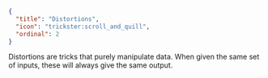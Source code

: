 ```json
{
  "title": "Distortions",
  "icon": "trickster:scroll_and_quill",
  "ordinal": 2
}
```

Distortions are tricks that purely manipulate data. 
When given the same set of inputs, these will always give the same output.